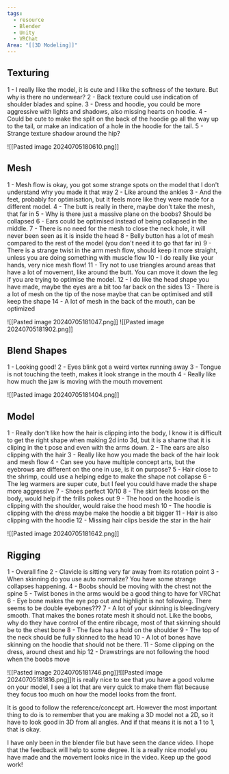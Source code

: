 ```yaml
---
tags:
  - resource
  - Blender
  - Unity
  - VRChat
Area: "[[3D Modeling]]"
---
```


## Texturing

1 - I really like the model, it is cute and I like the softness of the texture. But why is there no underwear?
2 - Back texture could use indication of shoulder blades and spine.
3 - Dress and hoodie, you could be more aggressive with lights and shadows, also missing hearts on hoodie.
4 - Could be cute to make the split on the back of the hoodie go all the way up to the tail, or make an indication of a hole in the hoodie for the tail.
5 - Strange texture shadow around the hip?

![[Pasted image 20240705180610.png]]

## Mesh

1 - Mesh flow is okay, you got some strange spots on the model that I don't understand why you made it that way 
2 - Like around the ankles
3 - And the feet, probably for optimisation, but it feels more like they were made for a different model.
4 - The butt is really in there, maybe don't take the mesh, that far in
5 - Why is there just a massive plane on the boobs? Should be collapsed
6 - Ears could be optimised instead of being collapsed in the middle.
7 - There is no need for the mesh to close the neck hole, it will never been seen as it is inside the head
8 - Belly button has a lot of mesh compared to the rest of the model (you don't need it to go that far in)
9 - There is a strange twist in the arm mesh flow, should keep it more straight, unless you are doing something with muscle flow
10 - I do really like your hands, very nice mesh flow!
11 - Try not to use triangles around areas that have a lot of movement, like around the butt. You can move it down the leg if you are trying to optimise the model.
12 - I do like the head shape you have made, maybe the eyes are a bit too far back on the sides
13 - There is a lot of mesh on the tip of the nose maybe that can be optimised and still keep the shape
14 - A lot of mesh in the back of the mouth, can be optimized

![[Pasted image 20240705181047.png]]
![[Pasted image 20240705181902.png]]

## Blend Shapes

1 - Looking good! 
2 - Eyes blink got a weird vertex running away
3 - Tongue is not touching the teeth, makes it look strange in the mouth
4 - Really like how much the jaw is moving with the mouth movement

![[Pasted image 20240705181404.png]]


## Model

1 - Really don't like how the hair is clipping into the body, I know it is difficult to get the right shape when making 2d into 3d, but it is a shame that it is cliping in the t pose and even with the arms down.
2 - The ears are also clipping with the hair
3 - Really like how you made the back of the hair look and mesh flow
4 - Can see you have multiple concept arts, but the eyebrows are different on the one in use, is it on purpose?
5 - Hair close to the shrimp, could use a helping edge to make the shape not collapse
6 - The leg warmers are super cute, but I feel you could have made the shape more aggressive
7 - Shoes perfect 10/10
8 - The skirt feels loose on the body, would help if the frills pokes out
9 - The hood on the hoodie is clipping with the shoulder, would raise the hood mesh
10 - The hoodie is clipping with the dress maybe make the hoodie a bit bigger
11 - Hair is also clipping with the hoodie
12 - Missing hair clips beside the star in the hair

![[Pasted image 20240705181642.png]]

## Rigging

1 - Overall fine
2 - Clavicle is sitting very far away from its rotation point
3 - When skinning do you use auto normalize? You have some strange collapses happening.
4 - Boobs should be moving with the chest not the spine
5 - Twist bones in the arms would be a good thing to have for VRChat
6 - Eye bone makes the eye pop out and highlight is not following. There seems to be double eyebones???
7 - A lot of your skinning is bleeding/very smooth. That makes the bones rotate mesh it should not. Like the boobs, why do they have control of the entire ribcage, most of that skinning should be to the chest bone
8 - The face has a hold on the shoulder
9 - The top of the neck should be fully skinned to the head
10 - A lot of bones have skinning on the hoodie that should not be there.
11 - Some clipping on the dress, around chest and hip
12 - Drawstrings are not following the hood when the boobs move

![[Pasted image 20240705181746.png]]![[Pasted image 20240705181816.png]]It is really nice to see that you have a good volume on your model, I see a lot that are very quick to make them flat because they focus too much on how the model looks from the front.

It is good to follow the reference/concept art. However the most important thing to do is to remember that you are making a 3D model not a 2D, so it have to look good in 3D from all angles. And if that means it is not a 1 to 1, that is okay.

I have only been in the blender file but have seen the dance video. I hope that the feedback will help to some degree. It is a really nice model you have made and the movement looks nice in the video. Keep up the good work!
